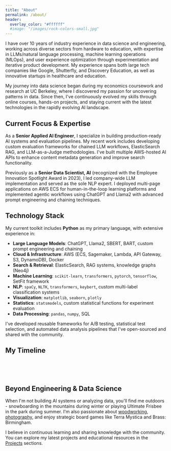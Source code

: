 ```yaml
---
title: "About"
permalink: /about/
header:
  overlay_color: "#ffffff"
  #image: "/images/rock-colors-small.jpg"
---
```


I have over 10 years of industry experience in data science and engineering, working across diverse sectors from hardware to education, with expertise in LLMs/natural language processing, machine learning operations (MLOps), and user experience optimization through experimentation and iterative product development. My experience spans both large tech companies like Google, Shutterfly, and Discovery Education, as well as innovative startups in healthcare and education.

My journey into data science began during my economics coursework and research at UC Berkeley, where I discovered my passion for uncovering patterns in data. Since then, I've continuously evolved my skills through online courses, hands-on projects, and staying current with the latest technologies in the rapidly evolving AI landscape.

## Current Focus & Expertise

As a **Senior Applied AI Engineer**, I specialize in building production-ready AI systems and evaluation pipelines. My recent work includes developing custom evaluation frameworks for chained LLM workflows, ElasticSearch RAG, and LLM-as-a-Judge methodologies. I've built multiple AWS-hosted AI APIs to enhance content metadata generation and improve search functionality.

Previously as a **Senior Data Scientist, AI** (recognized with the Employee Innovation Spotlight Award in 2023), I led company-wide LLM implementation and served as the sole NLP expert. I deployed multi-page applications on AWS ECS for human-in-the-loop learning platforms and implemented agentic workflows using ChatGPT and Llama2 with advanced prompt engineering and chaining techniques.


## Technology Stack

My current toolkit includes **Python** as my primary language, with extensive experience in:
- **Large Language Models**: ChatGPT, Llama2, SBERT, BART, custom prompt engineering and chaining
- **Cloud & Infrastructure**: AWS (ECS, Sagemaker, Lambda, API Gateway, S3, DynamoDB), Docker
- **Search & Retrieval**: ElasticSearch, RAG systems, knowledge graphs (Neo4j)
- **Machine Learning**: `scikit-learn`, `transformers`, `pytorch`, `tensorflow`, SetFit framework
- **NLP**: `spaCy`, `NLTK`, `transformers`, `keybert`, custom multi-label classification systems
- **Visualization**: `matplotlib`, `seaborn`, `plotly`
- **Statistics**: `statsmodels`, custom statistical functions for experiment evaluation
- **Data Processing**: `pandas`, `numpy`, SQL

I've developed reusable frameworks for A/B testing, statistical test selection, and automated data analysis pipelines that I've open-sourced and shared with the community.

## My Timeline
 
<img src="{{ site.url }}{{ site.baseurl }}/images/my-background5.JPG" alt="">

<br /><br />
## Beyond Engineering & Data Science

When I'm not building AI systems or analyzing data, you'll find me outdoors - snowboarding in the mountains during winter or playing Ultimate Frisbee in the park during summer. I'm also passionate about [woodworking](https://www.instructables.com/My-First-Piece-of-Furniture-a-Bar-Cart/), [photography](http://girlandcamera.wixsite.com/novaphotography), and enjoy strategic board games like Terra Mystica and Brass: Birmingham.

I believe in continuous learning and sharing knowledge with the community. You can explore my latest projects and educational resources in the [Projects](https://pleonova.github.io/projects/) sections.